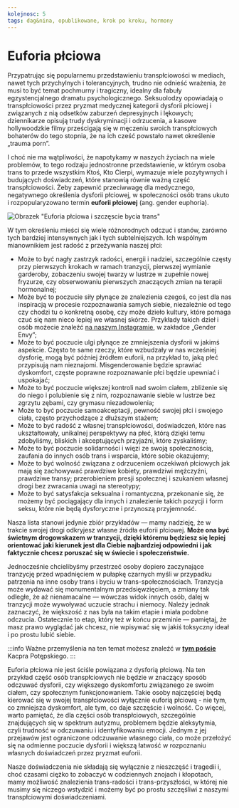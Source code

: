 ```yaml
---
kolejnosc: 5
tags: dag&nina, opublikowane, krok po kroku, hormony
---
```


# Euforia płciowa

Przypatrując się popularnemu przedstawieniu transpłciowości w mediach, nawet tych przychylnych i tolerancyjnych, trudno nie odnieść wrażenia, że musi to być temat pochmurny i tragiczny, idealny dla fabuły egzystencjalnego dramatu psychologicznego. Seksuolodzy opowiadają o transpłciowości przez pryzmat medycznej kategorii dysforii płciowej i związanych z nią odsetków zaburzeń depresyjnych i lękowych; dziennikarze opisują trudy dyskryminacji i odrzucenia, a kasowe hollywoodzkie filmy prześcigają się w męczeniu swoich transpłciowych bohaterów do tego stopnia, że na ich cześć powstało nawet określenie „trauma porn”. 

I choć nie ma wątpliwości, że napotykamy w naszych życiach na wiele problemów, to tego rodzaju jednostronne przedstawienie, w którym osoba trans to przede wszystkim Ktoś, Kto Cierpi, wymazuje wiele pozytywnych i budujących doświadczeń, które stanowią równie ważną część transpłciowości. Żeby zapewnić przeciwwagę dla medycznego, negatywnego określenia dysforii płciowej, w społeczności osób trans ukuto i rozpopularyzowano termin **euforii płciowej** (ang. gender euphoria).

![Obrazek "Euforia płciowa i szczęscie bycia trans"](https://tranzycja.pl/media/img/euforia-plciowa.png )

W tym określeniu mieści się wiele różnorodnych odczuć i stanów, zarówno tych bardziej intensywnych jak i tych subtelniejszych. Ich wspólnym mianownikiem jest radość z przeżywania naszej płci:

- Może to być nagły zastrzyk radości, energii i nadziei, szczególnie częsty przy pierwszych krokach w ramach tranzycji, pierwszej wymianie garderoby, zobaczeniu swojej twarzy w lustrze w zupełnie nowej fryzurze, czy obserwowaniu pierwszych znaczących zmian na terapii hormonalnej;
- Może być to poczucie siły płynące ze znalezienia czegoś, co jest dla nas inspiracją w procesie rozpoznawania samych siebie, niezależnie od tego czy chodzi tu o konkretną osobę, czy może dzieło kultury, które pomaga czuć się nam nieco lepiej we własnej skórze. Przykłady takich dzieł i osób możecie znaleźć [na naszym Instagramie](https://www.instagram.com/tranzycja.pl/), w zakładce „Gender Envy”;
- Może to być poczucie ulgi płynące ze zmniejszenia dysforii w jakimś aspekcie. Często te same rzeczy, które wzbudzały w nas wcześniej dysforię, mogą być później źródłem euforii, na przykład to, jaką płeć przypisują nam nieznajomi. Misgenderowanie będzie sprawiać dyskomfort, częste poprawne rozpoznawanie płci będzie upewniać i uspokajać;
- Może to być poczucie większej kontroli nad swoim ciałem, zbliżenie się do niego i polubienie się z nim, rozpoznawanie siebie w lustrze bez zgrzytu zębami, czy grymasu niezadowolenia;
- Może to być poczucie samoakceptacji, pewność swojej płci i swojego ciała, często przychodzące z dłuższym stażem;
- Może to być radość z własnej transpłciowości, doświadczeń, które nas ukształtowały, unikalnej perspektywy na płeć, którą dzięki temu zdobyliśmy, bliskich i akceptujących przyjaźni, które zyskaliśmy;
- Może to być poczucie solidarności i więzi ze swoją społecznością, zaufania do innych osób trans i wsparcia, które sobie okazujemy;
- Może to być wolność związana z odrzuceniem oczekiwań płciowych jak mają się zachowywać prawdziwe kobiety, prawdziwi mężczyźni, prawdziwe transy; przerobieniem presji społecznej i szukaniem własnej drogi bez zwracania uwagi na stereotypy;
- Może to być satysfakcja seksualna i romantyczna, przekonanie się, że możemy być pociągający dla innych i znalezienie takich pozycji i form seksu, które nie będą dysforyczne i przynoszą przyjemność.

Nasza lista stanowi jedynie zbiór przykładów —  mamy nadzieję, że w trakcie swojej drogi odkryjesz własne źródła euforii płciowej. **Może ona być świetnym drogowskazem w tranzycji, dzięki któremu będziesz się lepiej orientować jaki kierunek jest dla Ciebie najbardziej odpowiedni i jak faktycznie chcesz poruszać się w świecie i społeczeństwie.**

Jednocześnie chcielibyśmy przestrzeć osoby dopiero zaczynające tranzycję przed wpadnięciem w pułapkę czarnych myśli w przypadku patrzenia na inne osoby trans i byciu w trans-społecznościach. Tranzycja może wydawać się monumentalnym przedsięwzięciem, a zmiany tak odległe, że aż nienamacalne —  wówczas widok innych osób, dalej w tranzycji może wywoływać uczucie strachu i niemocy. Należy jednak zaznaczyć, że większość z nas była na takim etapie i miała podobne odczucia. Ostatecznie to etap, który też w końcu przeminie —  pamiętaj, że masz prawo wyglądać jak chcesz, nie wpisywać się w jakiś toksyczny ideał i po prostu lubić siebie. 

:::info 
Ważne przemyślenia na ten temat możesz znaleźć w [**tym poście**](https://www.instagram.com/p/CTzGNL7IhF-/) Kacpra Potępskiego.
:::

Euforia płciowa nie jest ściśle powiązana z dysforią płciową. Na ten przykład część osób transpłciowych nie będzie w znaczący sposób odczuwać dysforii, czy większego dyskomfortu związanego ze swoim ciałem, czy społecznym funkcjonowaniem. Takie osoby najczęściej będą kierować się w swojej transpłciowości wyłącznie euforią płciową - nie tym, co zmniejsza dyskomfort, ale tym, co daje szczęście i wolność. Co więcej, warto pamiętać, że dla części osób transpłciowych, szczególnie znajdujących się w spektrum autyzmu, problemem będzie aleksytymia, czyli trudność w odczuwaniu i identyfikowaniu emocji. Jednym z jej przejawów jest ograniczone odczuwanie własnego ciała, co może przełożyć się na odmienne poczucie dysforii i większą łatwość w rozpoznaniu własnych doświadczeń przez pryzmat euforii. 

Nasze doświadczenia nie składają się wyłącznie z nieszczęść i tragedii i, choć czasami ciężko to zobaczyć w codziennych znojach i kłopotach, mamy możliwość znalezienia trans-radości i  trans-przyszłości, w której nie musimy się niczego wstydzić i możemy być po prostu szczęśliwi z naszymi transpłciowymi doświadczeniami.


